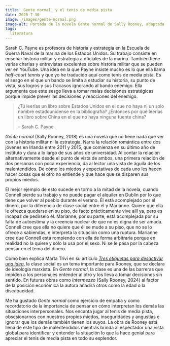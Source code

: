 ```yaml
---
title: _Gente normal_ y el tenis de media pista
date: 2025-7-30
image: /images/gente-normal.png
image-alt: Portada de la novela Gente normal de Sally Rooney, adaptada para darle forma horizontal. Se puede leer el nombre de la novela y la autora en grandes letras blancas mayúsculas sobre un fondo verde oliva. En el centro hay una ilustración en blanco y negro de una lata de sardinas medio abierta con dos personas abrazadas dentro.
tags:
  literatura
---
```

Sarah C. Payne es profesora de historia y estrategia en la Escuela de Guerra Naval de la marina de los Estados Unidos. Su trabajo consiste en enseñar historia militar y estrategia a oficiales de la marina. También tiene varias charlas y entrevistas excelentes sobre historia militar que se pueden ver en YouTube. Una idea en la que Payne insiste mucho es lo que ella llama _half-court tennis_ y que yo he traducido aquí como tenis de media pista. Es el sesgo en el que un bando se limita a estudiar su historia, su punto de vista, sus logros y sus fracasos ignorando al bando enemigo. Ella argumenta que este sesgo lleva a tomar malas decisiones estratégicas porque impide prever las decisiones y reacciones del enemigo.

> ¿Tú leerías un libro sobre Estados Unidos en el que no haya ni un solo nombre estadounidense en la bibliografía? ¿Entonces por qué leerías un libro sobre China en el que no haya ninguna fuente china?
> 
> – Sarah C. Payne

_Gente normal_ (Sally Rooney, 2018) es una novela que no tiene nada que ver con la historia militar ni la estrategia. Narra la relación romántica entre dos jóvenes en Irlanda entre 2011 y 2015, que comienza en su último año de instituto y dura a lo largo de sus años de universidad. Al contar la relación alternativamente desde el punto de vista de ambos, una primera relación de dos personas con poca experiencia, da al lector una vista de águila de los malentendidos. De cómo los miedos y expectativas de cada uno les hacen hacer cosas que el otro no entiende y que hace que se disparen sus propios miedos.

El mejor ejemplo de esto sucede en torno a la mitad de la novela, cuando Connell pierde su trabajo y no puede pagar el alquiler en Dublín por lo que tiene que volver al pueblo durante el verano. Él está acomplejado por el dinero, por la diferencia de clase social entre él y Marianne. Quiere que ella le ofrezca quedarse en su piso, de facto prácticamente vive allí ya, pero es incapaz de pedírselo él. Marianne, por su parte, está acomplejada por su falta de autoestima y la creencia nuclear de que no es digna de ser amada. Connell cree que ella no quiere que él se mude a su piso, que no se lo ofrece a sabiendas, e interpreta la situación como una ruptura. Marianne cree que Connell está rompiendo con ella de forma arbitraria porque en realidad no la quiere y sólo la usa por el sexo. Ni se le pasa por la cabeza pensar en el tema del dinero.

Como bien explica Marta Trivi en su artículo [_Tres etiquetas para desactivar una idea_](https://culturacanibal.com/tres-etiquetas-para-desactivar-una-idea/), la clase social es un tema importante para Rooney, que se declara de ideología marxista. En _Gente normal_, la clase es una de las barreras que impiden a los personajes entender al otro y los lleva a tomar decisiones sin sentido. En futuras obras como _Intermezzo_ (Sally Rooney, 2024) al factor de la posición económica la autora añadirá otros como la edad o la discapacidad.

Me ha gustado _Gente normal_ como ejercicio de empatía y como recordatorio de la importancia de pensar en cómo interpretan los demás las situaciones interpersonales. Nos encanta jugar al tenis de media pista, obsesionarnos con nuestros propios miedos, inseguridades y angustias e ignorar que los demás también tienen los suyos. La obra de Rooney está llena de este tipo de malentendidos mientras brinda al espectador una vista global para identificar y entender la situación lo que la hace genial para apreciar el tenis de media pista en todo su esplendor.
